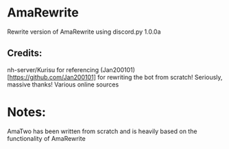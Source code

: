 # AmaRewrite

Rewrite version of AmaRewrite using discord.py 1.0.0a

## Credits:

nh-server/Kurisu for referencing
(Jan200101)[https://github.com/Jan200101] for rewriting the bot from scratch! Seriously, massive thanks!
Various online sources

# Notes:

AmaTwo has been written from scratch and is heavily based on the functionality of AmaRewrite
